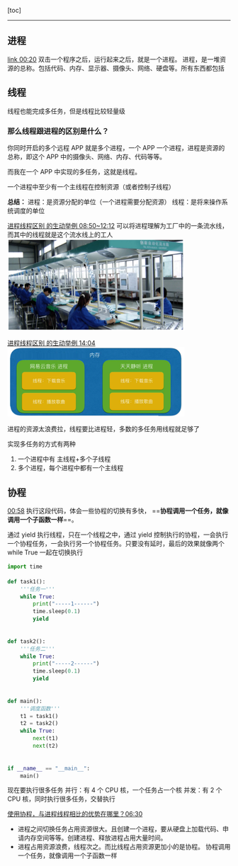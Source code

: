 [toc]

---






## 进程

[link 00:20](https://www.bilibili.com/video/BV1zb411h7Yy?p=15)
双击一个程序之后，运行起来之后，就是一个进程。
进程，是一堆资源的总称。包括代码、内存、显示器、摄像头、网络、硬盘等。所有东西都包括


## 线程

线程也能完成多任务，但是线程比较轻量级


### 那么线程跟进程的区别是什么？

你同时开启的多个远程 APP 就是多个进程，一个 APP 一个进程，进程是资源的总称，即这个 APP 中的摄像头、网络、内存、代码等等。

而我在一个 APP 中实现的多任务，这就是线程。

一个进程中至少有一个主线程在控制资源（或者控制子线程）



**总结：**
进程：是资源分配的单位（一个进程需要分配资源）
线程：是将来操作系统调度的单位


[进程线程区别 的生动举例 08:50~12:12](https://www.bilibili.com/video/BV1zb411h7Yy?p=15)
可以将进程理解为工厂中的一条流水线，而其中的线程就是这个流水线上的工人
<img style="width:400px" src="../../img/进程线程协程/2.png"></img>



[进程线程区别 的生动举例 14:04](https://www.bilibili.com/video/BV1zb411h7Yy?p=15)
<img style="width:400px" src="../../img/进程线程协程/1.png"></img>

进程的资源太浪费拉，线程要比进程轻，多数的多任务用线程就足够了



实现多任务的方式有两种
1. 一个进程中有 主线程+多个子线程
2. 多个进程，每个进程中都有一个主线程


## 协程

[00:58](https://www.bilibili.com/video/BV1zb411h7Yy?p=27)
执行这段代码，体会一些协程的切换有多快，
==**协程调用一个任务，就像调用一个子函数一样**==。

通过 yield 执行线程，只在一个线程之中，通过 yield 控制执行的协程，一会执行一个协程任务，一会执行另一个协程任务。只要没有延时，最后的效果就像两个 while True 一起在切换执行
```py
import time

def task1():
    '''任务一'''
    while True:
        print("-----1------")
        time.sleep(0.1)
        yield


def task2():
    '''任务二'''
    while True:
        print("-----2------")
        time.sleep(0.1)
        yield


def main():
    '''调度函数'''
    t1 = task1()
    t2 = task2()
    while True:
        next(t1)
        next(t2)


if __name__ == "__main__":
    main()
```
现在要执行很多任务
并行：有 4 个 CPU 核，一个任务占一个核
并发：有 2 个 CPU 核，同时执行很多任务，交替执行





[使用协程，与进程线程相比的优势在哪里？06:30](https://www.bilibili.com/video/BV1zb411h7Yy?p=27)

- 进程之间切换任务占用资源很大。且创建一个进程，要从硬盘上加载代码、申请内存空间等等。创建进程、释放进程占用大量时间。
- 进程占用资源浪费，线程次之。而比线程占用资源更加小的是协程。
协程调用一个任务，就像调用一个子函数一样



